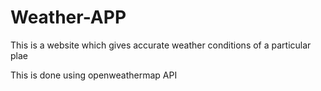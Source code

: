 # Weather-APP

This is a website which gives accurate weather conditions of a particular plae

This is done using openweathermap API
